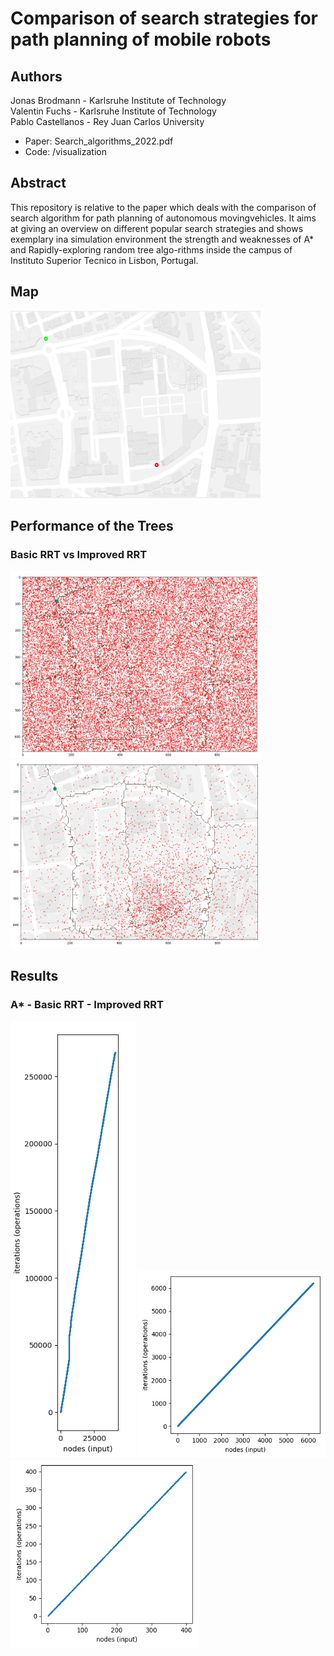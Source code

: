 # Comparison of search strategies for path planning of mobile robots


## Authors
Jonas Brodmann  -  Karlsruhe Institute of Technology  
Valentin Fuchs - Karlsruhe Institute of Technology  
Pablo Castellanos  - Rey Juan Carlos University

- Paper: Search_algorithms_2022.pdf  
- Code: /visualization  

## Abstract
This repository is relative to the paper which deals with the comparison of search algorithm for path planning of autonomous movingvehicles.  It aims at giving an overview on different popular search strategies and shows exemplary ina simulation environment the strength and weaknesses of A* and Rapidly-exploring random tree algo-rithms inside the campus of Instituto Superior Tecnico in Lisbon, Portugal.

## Map
<img src="https://github.com/P4B5/Path_planning_algorithms/blob/main/docs/evaluation_map.png" width="400" height="300"/>


## Performance of the Trees

### Basic RRT vs Improved RRT

<p float="left">
   <img src="https://github.com/P4B5/Path_planning_algorithms/blob/main/docs/random_points_basic.png" width="400" height="300"/>
   <img src="https://github.com/P4B5/Path_planning_algorithms/blob/main/docs/random_points_improved.png" width="400" height="300"/>
</p>



## Results
### A* - Basic RRT - Improved RRT
<p float="left">
  <img src="https://github.com/P4B5/Path_planning_algorithms/blob/main/docs/plot_Astar_complexity.png" width="200" height="700"/>
  <img src="https://github.com/P4B5/Path_planning_algorithms/blob/main/docs/plot_RRT_basic_complexity.png" width="300" height="300"/>
  <img src="https://github.com/P4B5/Path_planning_algorithms/blob/main/docs/plot_RRT_improved_complexity.png" width="300" height="300"/>
 </p>

